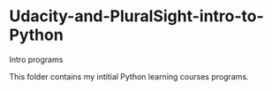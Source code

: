 # Udacity-and-PluralSight-intro-to-Python
Intro programs

This folder contains my intitial Python learning courses programs.
